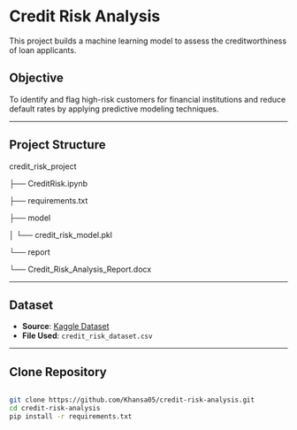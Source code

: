 # Credit Risk Analysis

This project builds a machine learning model to assess the creditworthiness of loan applicants.

## Objective

To identify and flag high-risk customers for financial institutions and reduce default rates by applying predictive modeling techniques.

---

## Project Structure

credit_risk_project

├── CreditRisk.ipynb 

├── requirements.txt 

├── model

│ └── credit_risk_model.pkl 

└── report

└── Credit_Risk_Analysis_Report.docx

---

## Dataset

- **Source**: [Kaggle Dataset](https://www.kaggle.com/datasets/laotse/credit-risk-dataset)
- **File Used**: `credit_risk_dataset.csv`

---

## Clone Repository

```bash

git clone https://github.com/Khansa05/credit-risk-analysis.git
cd credit-risk-analysis
pip install -r requirements.txt
